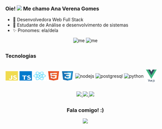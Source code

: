 ### Oie! <img src="https://raw.githubusercontent.com/MartinHeinz/MartinHeinz/master/wave.gif" width="20px"> Me chamo Ana Verena Gomes 

- 🔭 Desenvolvedora Web Full Stack
- 🎨 Estudante de Análise e desenvolvimento de sistemas
- ✨ Pronomes: ela/dela

</div>
 
  <div align="center">
<img  height="60px" alt="me" src="https://s8.gifyu.com/images/ezgif-5-16fb41e7f4.gif">
<img  height="60px" alt="me" src="https://s8.gifyu.com/images/ezgif-5-16fb41e7f4.gif">
</div>
  
  ##
  ### Tecnologias
  
  <div style="display: inline_block"><br>
  <img align="center" alt="Js" height="30" width="40" src="https://raw.githubusercontent.com/devicons/devicon/master/icons/javascript/javascript-plain.svg">
  <img align="center" alt="Ts" height="30" width="40" src="https://raw.githubusercontent.com/devicons/devicon/master/icons/typescript/typescript-plain.svg">
  <img align="center" alt="React" height="30" width="40" src="https://raw.githubusercontent.com/devicons/devicon/master/icons/react/react-original.svg">
  <img align="center" alt="HTML" height="30" width="40" src="https://raw.githubusercontent.com/devicons/devicon/master/icons/html5/html5-original.svg">
  <img align="center" alt="CSS" height="30" width="40" src="https://raw.githubusercontent.com/devicons/devicon/master/icons/css3/css3-original.svg">
  <img align="center" alt="nodejs" height="40" width="40" src="https://img.icons8.com/fluency/48/000000/node-js.png">
  <img align="center" alt="postgresql" height="40" width="40" src="https://img.icons8.com/color/48/000000/postgreesql.png">
  <img align="center" alt="python" height="40" width="40" src="https://cdn.jsdelivr.net/gh/devicons/devicon/icons/python/python-original.svg">
  <img align="center" alt="vueJs" height="40" width="40" src="https://raw.githubusercontent.com/devicons/devicon/master/icons/vuejs/vuejs-original-wordmark.svg">
  
</div>


##

<div align="center">
<a href="https://github.com/anavgbc/">
  <img width="40%" src="https://github-readme-stats.vercel.app/api?username=anavgbc&show_icons=true&theme=radical&include_all_commits=true&count_private=true"/>
  <img width="40%" src="https://github-readme-stats.vercel.app/api/top-langs/?username=anavgbc&layout=compact&langs_count=7&theme=radical"/>
  <img src ="https://github-readme-streak-stats.herokuapp.com?user=anavgbc&theme=radical&hide_border=true&background=FFFFFF00">
</a>
  
  
  
  


  ##
  ### Fala comigo! :)
  <div> 
    
  <a href="https://www.linkedin.com/in/agomesbc/" target="_blank"><img src="https://img.shields.io/badge/-LinkedIn-%230077B5?style=for-the-badge&logo=linkedin&logoColor=white" target="_blank"></a>  
</div>
